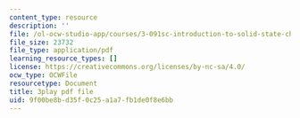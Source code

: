 ```yaml
---
content_type: resource
description: ''
file: /ol-ocw-studio-app/courses/3-091sc-introduction-to-solid-state-chemistry-fall-2010/9f00be8bd35f0c25a1a7fb1de0f8e6bb_U_dpm7SCIpg.pdf
file_size: 23732
file_type: application/pdf
learning_resource_types: []
license: https://creativecommons.org/licenses/by-nc-sa/4.0/
ocw_type: OCWFile
resourcetype: Document
title: 3play pdf file
uid: 9f00be8b-d35f-0c25-a1a7-fb1de0f8e6bb
---
```

